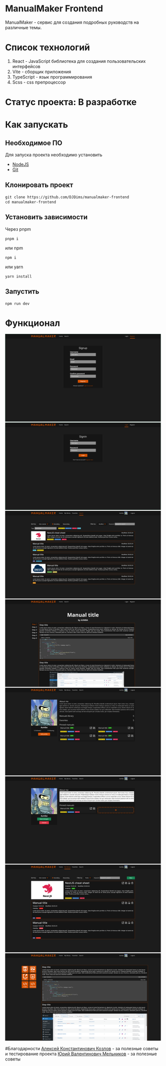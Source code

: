 # ManualMaker Frontend
ManualMaker - сервис для создания подробных руководств на различные темы.

# Список технологий
1. React - JavaScript библиотека для создания пользовательских интерфейсов
2. Vite - сборщик приложения
3. TypeScript - язык программирования
4. Scss - css препроцессор

# Статус проекта: В разработке

# Как запускать
## Необходимое ПО
Для запуска проекта необходимо установить 
- [NodeJS](https://nodejs.org/en/download)
- [Git](https://git-scm.com/downloads)

## Клонировать проект
```
git clone https://github.com/DJDims/manualmaker-frontend
cd manualmaker-frontend
```

## Установить зависимости
Через pnpm
```
pnpm i
```

или npm
```
npm i
```

или yarn
```
yarn install
```

## Запустить
```
npm run dev
```

# Функционал
![Форма регистрации](public/register.png)
![Форма входа](public/login.png)
![Поиск руководств](public/search.png)
![Просмотр руководства](public/view_manual.png)
![Мой профиль](public/profile.png)
![Редактирование профиля](public/edit_profile.png)
![Моя библиотека руководств](public/library.png)
![Редактирование руководства](public/edit_manual.png)

#Благодарности
[Алексей Константинович Козлов](https://github.com/MiFista01) - за полезные советы и тестирование проекта
[Юрий Валентинович Мельников](https://github.com/Dew25) - за полезные советы
